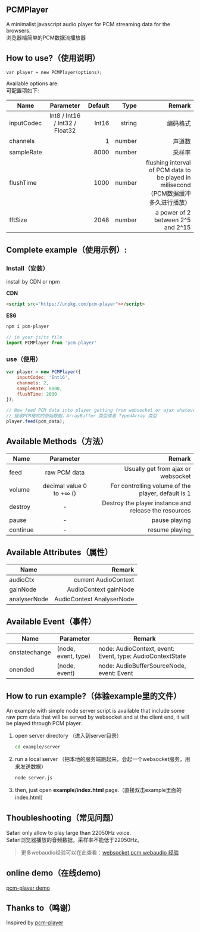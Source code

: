 PCMPlayer
-----------
A minimalist javascript audio player for PCM streaming data for the browsers.  
浏览器端简单的PCM数据流播放器

## How to use?（使用说明）

    var player = new PCMPlayer(options);

Available options are:  
可配置项如下:

| Name | Parameter |Default  | Type  |Remark|
| ----- |:-----:| -----:|-----:|-----:|
|inputCodec| Int8 / Int16 / Int32 / Float32 |Int16|string|编码格式|
|channels| |1|number |声道数|
|sampleRate| |8000| number|采样率|
|flushTime| |1000|number| flushing interval of PCM data to be played in milisecond（PCM数据缓冲多久进行播放）|
|fftSize| |2048|number| a power of 2 between 2^5 and 2^15|

## Complete example（使用示例）:
### Install（安装）

install by CDN or npm  

**CDN**
``` html
<script src="https://unpkg.com/pcm-player"></script>
```

**ES6**
``` bash  
npm i pcm-player
```
``` javascript
// in your js/ts file
import PCMPlayer from 'pcm-player'
```

### use（使用）
``` javascript
var player = new PCMPlayer({
    inputCodec: 'Int16',
    channels: 2,
    sampleRate: 8000,
    flushTime: 2000
});

// Now feed PCM data into player getting from websocket or ajax whatever the transport you are using.Accept ArrayBuffer or TypedArray
// 接收PCM格式的原始数据，ArrayBuffer 类型或者 TypedArray 类型
player.feed(pcm_data);
```

## Available Methods（方法）

| Name        | Parameter           | Remark  |
| ------------- |:-------------:| -----:|
| feed      |  raw PCM data | Usually get from ajax or websocket
| volume      | decimal value 0 to +∞ ()      |  For controlling volume of the player, default is 1 |
| destroy | -      |    Destroy the player instance and release the resources |
| pause |-|pause playing|
| continue|-|resume playing|  


## Available Attributes（属性）

| Name        |  Remark  |
| ------------- | -----:|
| audioCtx      |  current AudioContext
| gainNode      |  AudioContext gainNode
| analyserNode      |  AudioContext AnalyserNode

## Available Event（事件）
|Name|Parameter|Remark|
|----|---------|-|
|onstatechange|(node, event, type)|node: AudioContext, event: Event, type: AudioContextState|
|onended|(node, event)|node: AudioBufferSourceNode, event: Event|

## How to run example?（体验example里的文件）

An example with simple node server script is available that include some raw pcm data that will be served by websocket and at the client end, it will be played through PCM player. 

1. open server directory （进入到server目录）
    ``` bash 
    cd example/server
    ```
2. run a local server （把本地的服务端跑起来，会起一个websocket服务，用来发送数据）
    ``` bash 
    node server.js
    ```

3. then, just open **example/index.html** page.（直接双击example里面的index.html）

## Thoubleshooting（常见问题）
Safari only allow to play large than 22050Hz voice.  
Safari浏览器播放的音频数据，采样率不能低于22050Hz。  
>更多webaudio经验可以在此查看：[websocket pcm webaudio 经验](https://github.com/pkjy/blog/issues/6)

## online demo（在线demo)
[pcm-player demo](https://pkjy.github.io/pcm-player/)

## Thanks to（鸣谢）

Inspired by [pcm-player](https://github.com/samirkumardas/pcm-player)

